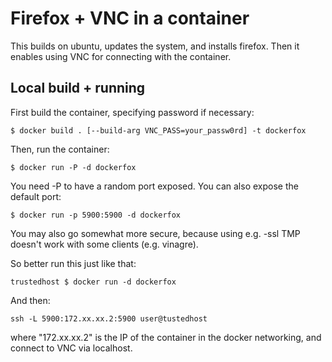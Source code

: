 # Firefox + VNC in a container

This builds on ubuntu, updates the system, and installs firefox.
Then it enables using VNC for connecting with the container.

## Local build + running

First build the container, specifying password if necessary:

`$ docker build . [--build-arg VNC_PASS=your_passw0rd] -t dockerfox`

Then, run the container:

`$ docker run -P -d dockerfox`

You need -P to have a random port exposed. You can also expose the default port:

`$ docker run -p 5900:5900 -d dockerfox`

You may also go somewhat more secure, because using e.g. -ssl TMP doesn't work
with some clients (e.g. vinagre).

So better run this just like that:

`trustedhost $ docker run -d dockerfox`

And then:

`ssh -L 5900:172.xx.xx.2:5900 user@tustedhost`

where "172.xx.xx.2" is the IP of the container in the docker networking, and connect to VNC via localhost. 

